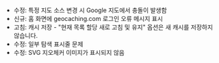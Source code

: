 ##
- 수정: 특정 지도 소스 변경 시 Google 지도에서 충돌이 발생함
- 신규: 홈 화면에 geocaching.com 로그인 오류 메시지 표시
- 고침: 캐시 저장 - "현재 목록 할당 새로 고침 및 유지" 옵션은 새 캐시를 저장하지 않습니다.
- 수정: 일부 탐색 표시줄 문제
- 수정: SVG 지오체커 이미지가 표시되지 않음
